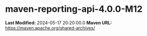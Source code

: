 # maven-reporting-api-4.0.0-M12

**Last Modified:** 2024-05-17 20:20:00.0
**Maven URL:** https://maven.apache.org/shared-archives/
